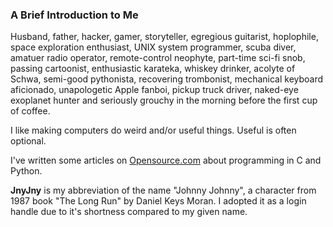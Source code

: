 ### A Brief Introduction to Me

Husband, father, hacker, gamer, storyteller, egregious guitarist,
hoplophile, space exploration enthusiast, UNIX system programmer, scuba
diver, amatuer radio operator, remote-control neophyte, part-time
sci-fi snob, passing cartoonist, enthusiastic karateka, whiskey
drinker, acolyte of Schwa, semi-good pythonista, recovering
trombonist, mechanical keyboard aficionado, unapologetic Apple fanboi,
pickup truck driver, naked-eye exoplanet hunter and seriously grouchy
in the morning before the first cup of coffee.

I like making computers do weird and/or useful things. Useful is often optional.

I've written some articles on [Opensource.com][1] about programming in C and Python. 

**JnyJny** is my abbreviation of the name "Johnny Johnny", a character from 1987 book "The Long Run" by Daniel Keys Moran. I adopted it as a login handle due to it's shortness compared to my given name. 
<!-- End Notes -->
[1]: https://opensource.com/user_articles/286636/286636
